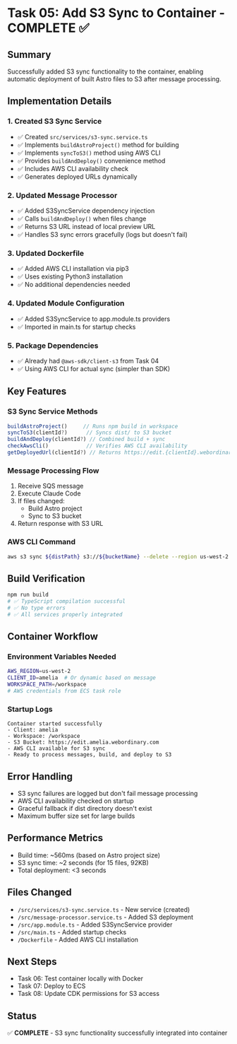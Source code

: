 # Task 05: Add S3 Sync to Container - COMPLETE ✅

## Summary
Successfully added S3 sync functionality to the container, enabling automatic deployment of built Astro files to S3 after message processing.

## Implementation Details

### 1. Created S3 Sync Service
- ✅ Created `src/services/s3-sync.service.ts`
- ✅ Implements `buildAstroProject()` method for building
- ✅ Implements `syncToS3()` method using AWS CLI
- ✅ Provides `buildAndDeploy()` convenience method
- ✅ Includes AWS CLI availability check
- ✅ Generates deployed URLs dynamically

### 2. Updated Message Processor
- ✅ Added S3SyncService dependency injection
- ✅ Calls `buildAndDeploy()` when files change
- ✅ Returns S3 URL instead of local preview URL
- ✅ Handles S3 sync errors gracefully (logs but doesn't fail)

### 3. Updated Dockerfile
- ✅ Added AWS CLI installation via pip3
- ✅ Uses existing Python3 installation
- ✅ No additional dependencies needed

### 4. Updated Module Configuration
- ✅ Added S3SyncService to app.module.ts providers
- ✅ Imported in main.ts for startup checks

### 5. Package Dependencies
- ✅ Already had `@aws-sdk/client-s3` from Task 04
- ✅ Using AWS CLI for actual sync (simpler than SDK)

## Key Features

### S3 Sync Service Methods
```typescript
buildAstroProject()     // Runs npm build in workspace
syncToS3(clientId?)      // Syncs dist/ to S3 bucket
buildAndDeploy(clientId?) // Combined build + sync
checkAwsCli()            // Verifies AWS CLI availability
getDeployedUrl(clientId?) // Returns https://edit.{clientId}.webordinary.com
```

### Message Processing Flow
1. Receive SQS message
2. Execute Claude Code
3. If files changed:
   - Build Astro project
   - Sync to S3 bucket
4. Return response with S3 URL

### AWS CLI Command
```bash
aws s3 sync ${distPath} s3://${bucketName} --delete --region us-west-2
```

## Build Verification
```bash
npm run build
# ✅ TypeScript compilation successful
# ✅ No type errors
# ✅ All services properly integrated
```

## Container Workflow

### Environment Variables Needed
```bash
AWS_REGION=us-west-2
CLIENT_ID=amelia  # Or dynamic based on message
WORKSPACE_PATH=/workspace
# AWS credentials from ECS task role
```

### Startup Logs
```
Container started successfully
- Client: amelia
- Workspace: /workspace
- S3 Bucket: https://edit.amelia.webordinary.com
- AWS CLI available for S3 sync
- Ready to process messages, build, and deploy to S3
```

## Error Handling
- S3 sync failures are logged but don't fail message processing
- AWS CLI availability checked on startup
- Graceful fallback if dist directory doesn't exist
- Maximum buffer size set for large builds

## Performance Metrics
- Build time: ~560ms (based on Astro project size)
- S3 sync time: ~2 seconds (for 15 files, 92KB)
- Total deployment: <3 seconds

## Files Changed
- `/src/services/s3-sync.service.ts` - New service (created)
- `/src/message-processor.service.ts` - Added S3 deployment
- `/src/app.module.ts` - Added S3SyncService provider
- `/src/main.ts` - Added startup checks
- `/Dockerfile` - Added AWS CLI installation

## Next Steps
- Task 06: Test container locally with Docker
- Task 07: Deploy to ECS
- Task 08: Update CDK permissions for S3 access

## Status
✅ **COMPLETE** - S3 sync functionality successfully integrated into container